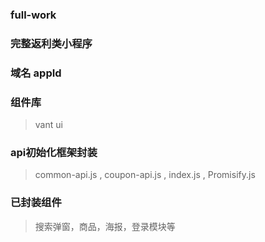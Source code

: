 ### full-work

### 完整返利类小程序

### 域名  appId  

### 组件库

> vant ui

### api初始化框架封装

> common-api.js , coupon-api.js ,  index.js , Promisify.js

### 已封装组件

> 搜索弹窗，商品，海报，登录模块等
